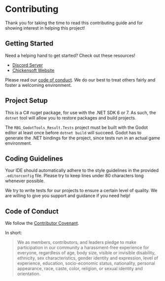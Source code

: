 # Contributing

Thank you for taking the time to read this contributing guide and for showing interest in helping this project!

## Getting Started

Need a helping hand to get started? Check out these resources!

- [Discord Server][discord]
- [Chickensoft Website][chickensoft]

Please read our [code of conduct](#code-of-conduct). We do our best to treat others fairly and foster a welcoming environment.

## Project Setup

This is a C# nuget package, for use with the .NET SDK 6 or 7. As such, the `dotnet` tool will allow you to restore packages and build projects.

The `RBG_GodotTools_Result.Tests` project must be built with the Godot editor at least once before `dotnet build` will succeed. Godot has to generate the .NET bindings for the project, since tests run in an actual game environment.

## Coding Guidelines

Your IDE should automatically adhere to the style guidelines in the provided `.editorconfig` file. Please try to keep lines under 80 characters long whenever possible.

We try to write tests for our projects to ensure a certain level of quality. We are willing to give you support and guidance if you need help!

## Code of Conduct

We follow the [Contributor Covenant][covenant].

In short:

> We as members, contributors, and leaders pledge to make participation in our community a harassment-free experience for everyone, regardless of age, body size, visible or invisible disability, ethnicity, sex characteristics, gender identity and expression, level of experience, education, socio-economic status, nationality, personal appearance, race, caste, color, religion, or sexual identity and orientation.

<!-- Links -->

[discord]: https://discord.gg/gSjaPgMmYW
[chickensoft]: https://chickensoft.games
[covenant]: https://www.contributor-covenant.org/version/2/1/code_of_conduct/
